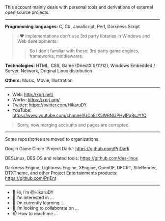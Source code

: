 This account mainly deals with personal tools and derivations of external open source projects.

----

**Programming languages:** C, C#, JavaScript, Perl, Darkness Script

> I :heart: implementations don't use 3rd party libraries in Windows and Web developments. 
> > So I don't familiar with these: 3rd party game engines, frameworks, middlewares.

**Technologies:** HTML, CSS, Game (DriectX 9/11/12), Windows Embedded / Server, Network, Original Linux distribution

**Others:** Music, Movie, Illustration

----

- Web: http://xprj.net/
- Works: https://xprj.org/
- Twitter: https://twitter.com/HikaruDY
- YouTube: https://www.youtube.com/channel/UCa8rX5WBNlJPHylPq8sJYfQ
> Sorry, now merging accounts and pages are corrupted.
> 
----

Some repositories are moved to organizations.

Doujin Game Circle 'Project Dark':
https://github.com/PrjDark

DESLinux, DES OS and related tools:
https://github.com/des-linux

Darkness Engine, Lightness Engine, XEngine, OpenDF, DFCRT, SiteRender, DTXTheme, and other Project Entertainments products:
https://github.com/PrjEnt

----

- 👋 Hi, I’m @HikaruDY
- 👀 I’m interested in ...
- 🌱 I’m currently learning ...
- 💞️ I’m looking to collaborate on ...
- 📫 How to reach me ...

<!---
HikaruDY/HikaruDY is a ✨ special ✨ repository because its `README.md` (this file) appears on your GitHub profile.
You can click the Preview link to take a look at your changes.
--->
